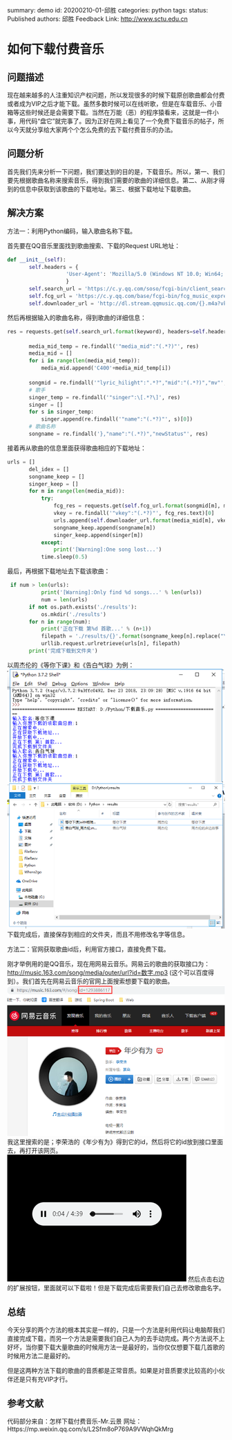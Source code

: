 summary: demo
id: 20200210-01-邱胜
categories: python
tags: 
status: Published 
authors: 邱胜
Feedback Link: http://www.sctu.edu.cn



# 如何下载付费音乐

## 问题描述

现在越来越多的人注重知识产权问题，所以发现很多的时候下载原创歌曲都会付费或者成为VIP之后才能下载。虽然多数时候可以在线听歌，但是在车载音乐、小音箱等这些时候还是会需要下载。当然在万能（恶）的程序猿看来，这就是一件小事，用代码“盘它”就完事了。因为正好在网上看见了一个免费下载音乐的帖子，所以今天就分享给大家两个个怎么免费的去下载付费音乐的办法。
## 问题分析
首先我们先来分析一下问题，我们要达到的目的是，下载音乐。所以，第一、我们要先根据歌曲名称来搜索音乐，得到我们需要的歌曲的详细信息。第二、从刚才得到的信息中获取到该歌曲的下载地址。第三、根据下载地址下载歌曲。
## 解决方案
方法一：利用Python编码，输入歌曲名称下载。

首先要在QQ音乐里面找到歌曲搜索、下载的Request URL地址：
```python
def __init__(self):
       self.headers = {
                   'User-Agent': 'Mozilla/5.0 (Windows NT 10.0; Win64; x64) AppleWebKit/537.36 (KHTML, like Gecko) Chrome/65.0.3325.146 Safari/537.36'
                   }
       self.search_url = 'https://c.y.qq.com/soso/fcgi-bin/client_search_cp?ct=24&qqmusic_ver=1298&new_json=1&remoteplace=txt.yqq.top&searchid=34725291680541638&t=0&aggr=1&cr=1&catZhida=1&lossless=0&flag_qc=0&p=1&n=20&w={}&g_tk=5381&jsonpCallback=MusicJsonCallback703296236531272&loginUin=0&hostUin=0&format=jsonp&inCharset=utf8&outCharset=utf-8&notice=0&platform=yqq&needNewCode=0'
       self.fcg_url = 'https://c.y.qq.com/base/fcgi-bin/fcg_music_express_mobile3.fcg?g_tk=5381&jsonpCallback=MusicJsonCallback9239412173137234&loginUin=0&hostUin=0&format=json&inCharset=utf8&outCharset=utf-8&notice=0&platform=yqq&needNewCode=0&cid=205361747&callback=MusicJsonCallback9239412173137234&uin=0&songmid={}&filename={}.m4a&guid=8208467632'
       self.downloader_url = 'http://dl.stream.qqmusic.qq.com/{}.m4a?vkey={}&guid=8208467632&uin=0&fromtag=66'
```
然后再根据输入的歌曲名称，得到歌曲的详细信息：
```python
res = requests.get(self.search_url.format(keyword), headers=self.headers).text
       
       media_mid_temp = re.findall('"media_mid":"(.*?)"', res)
       media_mid = []
       for i in range(len(media_mid_temp)):
           media_mid.append('C400'+media_mid_temp[i])
       
       songmid = re.findall('"lyric_hilight":".*?","mid":"(.*?)","mv"', res)
       # 歌手
       singer_temp = re.findall('"singer":\[.*?\]', res)
       singer = []
       for s in singer_temp:
           singer.append(re.findall('"name":"(.*?)"', s)[0])
       # 歌曲名称
       songname = re.findall('},"name":"(.*?)","newStatus"', res)
```
接着再从歌曲的信息里面获得歌曲相应的下载地址：
```python
urls = []
       del_idex = []
       songname_keep = []
       singer_keep = []
       for m in range(len(media_mid)):
           try:
               fcg_res = requests.get(self.fcg_url.format(songmid[m], media_mid[m]), headers=self.headers)
               vkey = re.findall('"vkey":"(.*?)"', fcg_res.text)[0]
               urls.append(self.downloader_url.format(media_mid[m], vkey))
               songname_keep.append(songname[m])
               singer_keep.append(singer[m])
           except:
               print('[Warning]:One song lost...')
           time.sleep(0.5)
```
最后，再根据下载地址去下载该歌曲：
```python
 if num > len(urls):
           print('[Warning]:Only find %d songs...' % len(urls))
           num = len(urls)
       if not os.path.exists('./results'):
           os.mkdir('./results')
       for n in range(num):
           print('正在下载 第%d 首歌...' % (n+1))
           filepath = './results/{}'.format(songname_keep[n].replace("\\", "").replace("/", "").replace(" ", "")+'_'+singer_keep[n].replace("\\", "").replace("/", "").replace(" ", "")+'.m4a')
           urllib.request.urlretrieve(urls[n], filepath)
       print('完成下载到文件夹')

```
以周杰伦的《等你下课》和《告白气球》为例：
![](assets/20200210-01-邱胜-1.png)
![](assets/20200210-01-邱胜-2.png)
下载完成后，直接保存到相应的文件夹，而且不用修改名字等信息。

方法二：官网获取歌曲id后，利用官方接口，直接免费下载。

刚才举例用的是QQ音乐，现在用网易云音乐。网易云的歌曲的获取接口为：http://music.163.com/song/media/outer/url?id=数字.mp3
(这个可以百度得到）。我们首先在网易云音乐的官网上面搜索想要下载的歌曲。
![](assets/20200210-01-邱胜-3.png)
我这里搜索的是；李荣浩的《年少有为》得到它的id，然后将它的id放到接口里面去，再打开该网页。
![](assets/20200210-01-邱胜-4.png)
然后点击右边的扩展按钮，里面就可以下载啦！但是下载完成后需要我们自己去修改歌曲名字。
## 总结
今天分享的两个方法的根本其实是一样的，只是一个方法是利用代码让电脑帮我们直接完成下载，而另一个方法是需要我们自己人为的去手动完成。两个方法说不上好坏，当你要下载大量歌曲的时候用方法一是最好的，当你仅仅想要下载几首歌的时候用方法二是最好的。

但是这两种方法下载的歌曲的音质都是正常音质。如果是对音质要求比较高的小伙伴还是只有充VIP才行。
## 参考文献
代码部分来自：怎样下载付费音乐-Mr.云景
网址：Https://mp.weixin.qq.com/s/L2Sfm8oP769A9VWqhQkMrg
